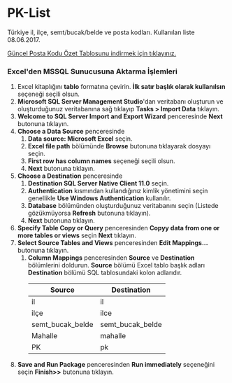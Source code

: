 # PK-List
Türkiye il, ilçe, semt/bucak/belde ve posta kodları. 
Kullanılan liste 08.06.2017.

<a href="http://postakodu.ptt.gov.tr/Dosyalar/pk_list.zip" target="_blank">Güncel Posta Kodu Özet Tablosunu indirmek için tıklayınız.</a>

<h3>Excel'den MSSQL Sunucusuna Aktarma İşlemleri</h3>
<ol>
<li>Excel kitaplığını <b>tablo</b> formatına çevirin. <b>İlk satır başlık olarak kullanılsın</b> seçeneği seçili olsun.
</li><li><b>Microsoft SQL Server Management Studio</b>'dan veritabanı oluşturun ve oluşturduğunuz veritabanına sağ tıklayıp <b>Tasks > Import Data</b> tıklayın.
</li><li><b>Welcome to SQL Server Import and Export Wizard</b> penceresinde <b>Next</b> butonuna tıklayın.
</li><li><b>Choose a Data Source</b> penceresinde 
<ol>
<li><b>Data source: Microsoft Excel</b> seçin.
</li><li><b>Excel file path</b> bölümünde <b>Browse</b> butonuna tıklayarak dosyayı seçin.
</li><li><b>First row has column names</b> seçeneği seçili olsun.
</li><li><b>Next</b> butonuna tıklayın.</li>
</ol>
</li><li><b>Choose a Destination</b> penceresinde 
<ol>
<li><b>Destination SQL Server Native Client 11.0</b> seçin.
</li><li><b>Authentication</b> kısmından kullandığınız kimlik yönetimini seçin genellikle <b>Use Windows Authentication</b> kullanılır. </li><li><b>Database</b> bölümünden oluşturduğunuz veritabanını seçin (Listede gözükmüyorsa <b>Refresh</b> butonuna tıklayın). 
</li><li><b>Next</b> butonuna tıklayın.</li>
</ol>
</li><li><b>Specify Table Copy or Query</b> penceresinden <b>Copyy data from one or more tables or views</b> seçin <b>Next</b> tıklayın.
</li><li><b>Select Source Tables and Views</b> penceresinden <b>Edit Mappings...</b> butonuna tıklayın.
<ol>
<li><b>Column Mappings</b> penceresinden <b>Source</b> ve <b>Destination</b> bölümlerini doldurun. <b>Source</b> bölümü Excel tablo başlık adları <b>Destination</b> bölümü SQL tablosundaki kolon adlarıdır.
<table>
  <thead>
    <tr>
      <th>Source</th>
      <th>Destination</th>
    </tr>
  </thead>
  <tbody>
    <tr>
      <td>il</td>
      <td>il</td>
    </tr>
    <tr>
      <td>ilçe</td>
      <td>ilce</td>
    </tr>
    <tr>
      <td>semt_bucak_belde</td>
      <td>semt_bucak_belde</td>
    </tr>
    <tr>
      <td>Mahalle</td>
      <td>mahalle</td>
    </tr>
    <tr>
      <td>PK</td>
      <td>pk</td>
    </tr>
  </tboy>
</table>
</li>
</ol>
</li><li><b>Save and Run Package</b> penceresinden <b>Run immediately</b> seçeneğini seçin <b>Finish>></b> butonuna tıklayın.</li>
